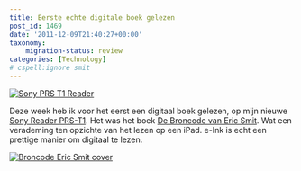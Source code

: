 ```yaml
---
title: Eerste echte digitale boek gelezen
post_id: 1469
date: '2011-12-09T21:40:27+00:00'
taxonomy:
    migration-status: review
categories: [Technology]
# cspell:ignore smit
---
```

[![Sony PRS T1 Reader](/wp-content/uploads/2012/01/Sony_PRS_T1_Reader_Wifi-300x248.jpg "Sony_PRS_T1_Reader_Wifi")](http://partner.bol.com/click/click?p=1&t=url&s=2680&url=http%3A//www.bol.com/nl/p/elektronica/sony-reader-wi-fi-zwart/9000000011652493/index.html&f=TXL&name=sonyprst1)

Deze week heb ik voor het eerst een digitaal boek gelezen, op mijn nieuwe [Sony Reader PRS-T1](http://partner.bol.com/click/click?p=1&t=url&s=2680&url=http%3A//www.bol.com/nl/p/elektronica/sony-reader-wi-fi-zwart/9000000011652493/index.html&f=TXL&name=sonyprst1). Het was het boek [De Broncode van Eric Smit](http://partner.bol.com/click/click?p=1&t=url&s=2680&url=http%3A//www.bol.com/nl/p/nederlandse-boeken/de-broncode/1001004011607378/index.html&f=TXL&name=broncode). Wat een verademing ten opzichte van het lezen op een iPad. e-Ink is echt een prettige manier om digitaal te lezen.

[![Broncode Eric Smit cover](/wp-content/uploads/2012/01/de-broncode-eric-smit-189x300.jpg "de-broncode-eric-smit")](http://partner.bol.com/click/click?p=1&t=url&s=2680&url=http%3A//www.bol.com/nl/p/nederlandse-boeken/de-broncode/1001004011607378/index.html&f=TXL&name=broncode)
